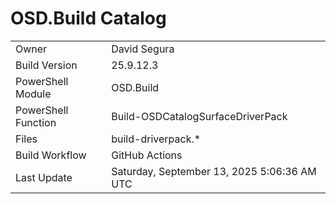 ﻿# OSD.Build Catalog

| | |
|-|-|
| Owner | David Segura |
| Build Version | 25.9.12.3 |
| PowerShell Module | OSD.Build |
| PowerShell Function | Build-OSDCatalogSurfaceDriverPack |
| Files | build-driverpack.* |
| Build Workflow | GitHub Actions |
| Last Update | Saturday, September 13, 2025 5:06:36 AM UTC |
